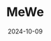 ---  
layout: startup_page  
title: "MeWe"  
id: "mewe.com"  
permalink: "/mewemewe.com10092024/"  
website: "https://mewe.com/"  
funding_round: "Series B"  
funding_amount: "$6M"  
investors: "McCourt Global"  
about: "MeWe is a privacy-first social media network with over 20 million users. It focuses on user empowerment and control over data, offering an ad-free platform with no targeting or manipulation of news feeds. MeWe is migrating its users to Web3 using the Frequency blockchain."  
markets: "Social Media, Web3, Software, Video"  
hq: "Los Angeles, California, United States"  
founded_year: "2011"  
linkedin: "https://www.linkedin.com/company/sgrouples"  
twitter: "https://twitter.com/MeWe/"  
instagram: "https://instagram.com/mewenetwork"  
facebook: ""  
crunchbase: "https://www.crunchbase.com/organization/sgrouples"  
pitchbook: "https://pitchbook.com/profiles/company/436387-69"  

date_display: "09-Oct-2024"  
date: "2024-10-09"

# SEO Optimization  
meta_title: "MeWe - Series B Funding ($6M)"  
meta_description: "MeWe, MeWe is a privacy-first social media network with over 20 million users. It focuses on user empowerment and control over data, offering an ad-free pla..."  
meta_keywords: "MeWe, Social Media, Web3, Software, Video, Series B funding"  
canonical_url: "https://startup.projectstartups.com/mewemewe.com10092024/"  
---